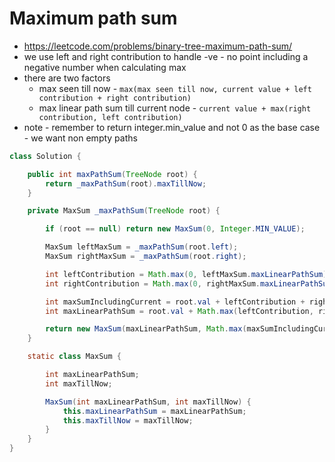 # Maximum path sum

- https://leetcode.com/problems/binary-tree-maximum-path-sum/
- we use left and right contribution to handle -ve - no point including a negative number when calculating max
- there are two factors
  - max seen till now - `max(max seen till now, current value + left contribution + right contribution)`
  - max linear path sum till current node - `current value + max(right contribution, left contribution)`
- note - remember to return integer.min_value and not 0 as the base case - we want non empty paths

```java
class Solution {

    public int maxPathSum(TreeNode root) {
        return _maxPathSum(root).maxTillNow;
    }

    private MaxSum _maxPathSum(TreeNode root) {

        if (root == null) return new MaxSum(0, Integer.MIN_VALUE);

        MaxSum leftMaxSum = _maxPathSum(root.left);
        MaxSum rightMaxSum = _maxPathSum(root.right);

        int leftContribution = Math.max(0, leftMaxSum.maxLinearPathSum);
        int rightContribution = Math.max(0, rightMaxSum.maxLinearPathSum);

        int maxSumIncludingCurrent = root.val + leftContribution + rightContribution;
        int maxLinearPathSum = root.val + Math.max(leftContribution, rightContribution);

        return new MaxSum(maxLinearPathSum, Math.max(maxSumIncludingCurrent, Math.max(leftMaxSum.maxTillNow, rightMaxSum.maxTillNow)));
    }

    static class MaxSum {

        int maxLinearPathSum;
        int maxTillNow;

        MaxSum(int maxLinearPathSum, int maxTillNow) {
            this.maxLinearPathSum = maxLinearPathSum;
            this.maxTillNow = maxTillNow;
        }
    }
}
```
